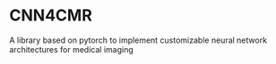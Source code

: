 # CNN4CMR
A library based on pytorch to implement customizable neural network architectures for medical imaging
